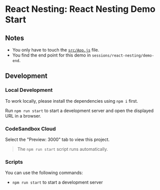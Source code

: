 # React Nesting: React Nesting Demo Start

## Notes

- You only have to touch the [`src/App.js`](./src/App.js) file.
- You find the end point for this demo in `sessions/react-nesting/demo-end`.

## Development

### Local Development

To work locally, please install the dependencies using `npm i` first.

Run `npm run start` to start a development server and open the displayed URL in a browser.

### CodeSandbox Cloud

Select the "Preview: 3000" tab to view this project.

> The `npm run start` script runs automatically.

### Scripts

You can use the following commands:

- `npm run start` to start a development server

